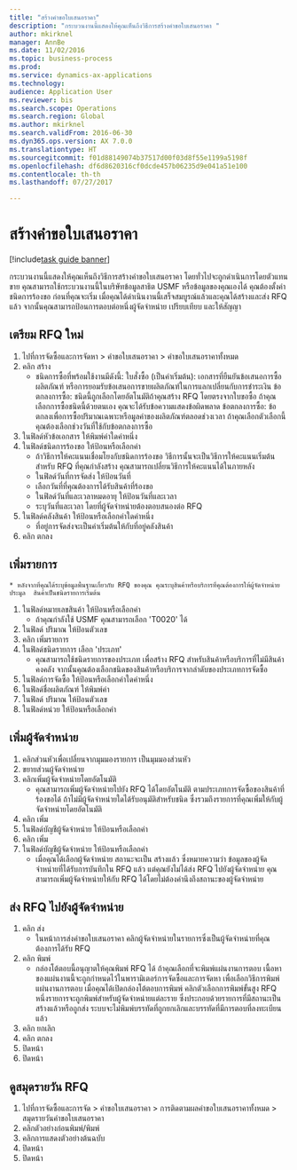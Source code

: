 ```yaml
--- 
title: "สร้างคำขอใบเสนอราคา"
description: "กระบวนงานนี้แสดงให้คุณเห็นถึงวิธีการสร้างคำขอใบเสนอราคา "
author: mkirknel
manager: AnnBe
ms.date: 11/02/2016
ms.topic: business-process
ms.prod: 
ms.service: dynamics-ax-applications
ms.technology: 
audience: Application User
ms.reviewer: bis
ms.search.scope: Operations
ms.search.region: Global
ms.author: mkirknel
ms.search.validFrom: 2016-06-30
ms.dyn365.ops.version: AX 7.0.0
ms.translationtype: HT
ms.sourcegitcommit: f01d88149074b37517d00f03d8f55e1199a5198f
ms.openlocfilehash: df6d8620316cf0dcde457b06235d9e041a51e100
ms.contentlocale: th-th
ms.lasthandoff: 07/27/2017

---
```

# <a name="create-a-request-for-quotation"></a>สร้างคำขอใบเสนอราคา

[!include[task guide banner](../../includes/task-guide-banner.md)]

กระบวนงานนี้แสดงให้คุณเห็นถึงวิธีการสร้างคำขอใบเสนอราคา  โดยทั่วไปจะถูกดำเนินการโดยตัวแทนขาย คุณสามารถใช้กระบวนงานนี้ในบริษัทข้อมูลสาธิต USMF หรือข้อมูลของคุณเองได้ คุณต้องตั้งค่าชนิดการร้องขอ ก่อนที่คุณจะเริ่ม เมื่อคุณได้ดำเนินงานนี้เสร็จสมบูรณ์แล้วและคุณได้สร้างและส่ง RFQ แล้ว จากนั้นคุณสามารถป้อนการตอบต่อหนึ่งผู้จัดจำหน่าย เปรียบเทียบ และให้สัญญา


## <a name="prepare-a-new-rfq"></a>เตรียม RFQ ใหม่
1. ไปที่การจัดซื้อและการจัดหา > คำขอใบเสนอราคา > คำขอใบเสนอราคาทั้งหมด
2. คลิก สร้าง
    * ชนิดการซื้อที่พร้อมใช้งานมีดังนี้: ใบสั่งซื้อ (เป็นค่าเริ่มต้น): เอกสารที่ยืนยันข้อเสนอการซื้อผลิตภัณฑ์ หรือการยอมรับข้อเสนอการขายผลิตภัณฑ์ในการแลกเปลี่ยนกับการชำระเงิน ข้อตกลงการซื้อ: ชนิดนี้ถูกเลือกโดยอัตโนมัติถ้าคุณสร้าง RFQ โดยตรงจากใบขอซื้อ ถ้าคุณเลือกการซื้อชนิดนี้ด้วยตนเอง คุณจะได้รับข้อความแสดงข้อผิดพลาด ข้อตกลงการซื้อ: ข้อตกลงเพื่อการซื้อปริมาณเฉพาะหรือมูลค่าของผลิตภัณฑ์ตลอดช่วงเวลา ถ้าคุณเลือกตัวเลือกนี้ คุณต้องเลือกช่วงวันที่ใช้กับข้อตกลงการซื้อ  
3. ในฟิลด์หัวข้อเอกสาร ให้พิมพ์ค่าใดค่าหนึ่ง
4. ในฟิลด์ชนิดการร้องขอ ให้ป้อนหรือเลือกค่า
    * ถ้าวิธีการให้คะแนนเชื่อมโยงกับชนิดการร้องขอ วิธีการนั้นจะเป็นวิธีการให้คะแนนเริ่มต้นสำหรับ RFQ ที่คุณกำลังสร้าง  คุณสามารถเปลี่ยนวิธีการให้คะแนนได้ในภายหลัง  
    * ในฟิลด์วันที่การจัดส่ง ให้ป้อนวันที่  
    * เลือกวันที่ที่คุณต้องการได้รับสินค้าที่ร้องขอ  
    * ในฟิลด์วันที่และเวลาหมดอายุ ให้ป้อนวันที่และเวลา  
    * ระบุวันที่และเวลา โดยที่ผู้จัดจำหน่ายต้องตอบสนองต่อ RFQ  
5. ในฟิลด์คลังสินค้า ให้ป้อนหรือเลือกค่าใดค่าหนึ่ง
    * ที่อยู่การจัดส่งจะเป็นค่าเริ่มต้นให้กับที่อยู่คลังสินค้า  
6. คลิก ตกลง

## <a name="add-lines"></a>เพิ่มรายการ
    * หลังจากที่คุณได้ระบุข้อมูลพื้นฐานเกี่ยวกับ RFQ ของคุณ คุณระบุสินค้าหรือบริการที่คุณต้องการให้ผู้จัดจำหน่ายประมูล  สินค้าเป็นชนิดรายการเริ่มต้น   
1. ในฟิลด์หมายเลขสินค้า ให้ป้อนหรือเลือกค่า
    * ถ้าคุณกำลังใช้ USMF คุณสามารถเลือก 'T0020' ได้  
2. ในฟิลด์ ปริมาณ ให้ป้อนตัวเลข
3. คลิก เพิ่มรายการ
4. ในฟิลด์ชนิดรายการ เลือก 'ประเภท'
    * คุณสามารถใช้ชนิดรายการของประเภท เพื่อสร้าง RFQ สำหรับสินค้าหรือบริการที่ไม่มีสินค้าคงคลัง  จากนั้นคุณต้องเลือกชนิดของสินค้าหรือบริการจากลำดับของประเภทการจัดซื้อ  
5. ในฟิลด์การจัดซื้อ ให้ป้อนหรือเลือกค่าใดค่าหนึ่ง
6. ในฟิลด์ชื่อผลิตภัณฑ์ ให้พิมพ์ค่า
7. ในฟิลด์ ปริมาณ ให้ป้อนตัวเลข
8. ในฟิลด์หน่วย ให้ป้อนหรือเลือกค่า

## <a name="add-vendors"></a>เพิ่มผู้จัดจำหน่าย
1. คลิกส่วนหัวเพื่อเปลี่ยนจากมุมมองรายการ เป็นมุมมองส่วนหัว 
2. ขยายส่วนผู้จัดจำหน่าย
3. คลิกเพิ่มผู้จัดจำหน่ายโดยอัตโนมัติ
    * คุณสามารถเพิ่มผู้จัดจำหน่ายไปยัง RFQ ได้โดยอัตโนมัติ ตามประเภทการจัดซื้อของสินค้าที่ร้องขอได้  ถ้าไม่มีผู้จัดจำหน่ายใดได้รับอนุมัติสำหรับชนิด ซึ่งรวมถึงรายการที่คุณเพิ่มให้กับผู้จัดจำหน่ายโดยอัตโนมัติ  
4. คลิก เพิ่ม
5. ในฟิลด์บัญชีผู้จัดจำหน่าย ให้ป้อนหรือเลือกค่า
6. คลิก เพิ่ม
7. ในฟิลด์บัญชีผู้จัดจำหน่าย ให้ป้อนหรือเลือกค่า
    * เมื่อคุณได้เลือกผู้จัดจำหน่าย สถานะจะเป็น สร้างแล้ว  ซึ่งหมายความว่า ข้อมูลของผู้จัดจำหน่ายที่ได้รับการบันทึกใน RFQ แล้ว แต่คุณยังไม่ได้ส่ง RFQ ไปยังผู้จัดจำหน่าย คุณสามารถเพิ่มผู้จัดจำหน่ายให้กับ RFQ ได้โดยไม่ต้องคำนึงถึงสถานะของผู้จัดจำหน่าย  

## <a name="send-the-rfq-to-vendors"></a>ส่ง RFQ ไปยังผู้จัดจำหน่าย
1. คลิก ส่ง
    * ในหน้าการส่งคำขอใบเสนอราคา คลิกผู้จัดจำหน่ายในรายการซึ่งเป็นผู้จัดจำหน่ายที่คุณต้องการได้รับ RFQ  
2. คลิก พิมพ์
    * กล่องโต้ตอบนี้อนุญาตให้คุณพิมพ์ RFQ ได้  ถ้าคุณเลือกที่จะพิมพ์แผ่นงานการตอบ เนื้อหาของแผ่นงานนี้จะถูกกำหนดไว้ในพารามิเตอร์การจัดซื้อและการจัดหา  เพื่อเลือกวิธีการพิมพ์แผ่นงานการตอบ เมื่อคุณได้เปิดกล่องโต้ตอบการพิมพ์ คลิกตัวเลือกการพิมพ์ขั้นสูง RFQ หนึ่งรายการจะถูกพิมพ์สำหรับผู้จัดจำหน่ายแต่ละราย ซึ่งประกอบด้วยรายการที่มีสถานะเป็น สร้างแล้วหรือถูกส่ง ระบบจะไม่พิมพ์บรรทัดที่ถูกยกเลิกและบรรทัดที่มีการตอบที่ลงทะเบียนแล้ว   
3. คลิก ยกเลิก
4. คลิก ตกลง
5. ปิดหน้า
6. ปิดหน้า

## <a name="view-the-rfq-journal"></a>ดูสมุดรายวัน RFQ
1. ไปที่การจัดซื้อและการจัด > คำขอใบเสนอราคา > การติดตามผลคำขอใบเสนอราคาทั้งหมด > สมุดรายวันคำขอใบเสนอราคา
2. คลิกตัวอย่างก่อนพิมพ์/พิมพ์
3. คลิกการแสดงตัวอย่างต้นฉบับ
4. ปิดหน้า
5. ปิดหน้า


